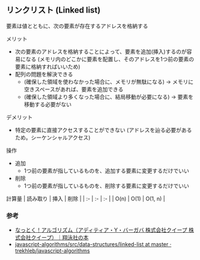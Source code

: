 ## リンクリスト (Linked list)
要素は値とともに、次の要素が存在するアドレスを格納する

 メリット
- 次の要素のアドレスを格納することによって、要素を追加(挿入)するのが容易になる (メモリ内のどこかに要素を配置し、そのアドレスを1つ前の要素の要素に格納すればいいため)
- 配列の問題を解決できる
  - (確保した領域を使わなかった場合に、メモリが無駄になる) -> メモリに空きスペースがあれば、要素を追加できる
  - (確保した領域より多くなった場合に、結局移動が必要になる) -> 要素を移動する必要がない

デメリット
- 特定の要素に直接アクセスすることができない (アドレスを辿る必要があるため。シーケンシャルアクセス)

操作
- 追加
  - 1つ前の要素が指しているものを、追加する要素に変更するだけでいい
- 削除
  - 1つ前の要素が指しているものを、削除する要素に変更するだけでいい

計算量
| 読み取り | 挿入 | 削除 |
| :- | :- | :- | 
| O(n) | O(1) | O(1, n) |

### 参考
- [なっとく！アルゴリズム（アディティア・Y・バーガバ 株式会社クイープ 株式会社クイープ）｜翔泳社の本](https://www.shoeisha.co.jp/book/detail/9784798143354)
- [javascript-algorithms/src/data-structures/linked-list at master · trekhleb/javascript-algorithms](https://github.com/trekhleb/javascript-algorithms/tree/master/src/data-structures/linked-list)